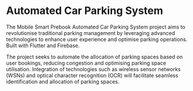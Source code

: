 # Automated Car Parking System
The Mobile Smart Prebook Automated Car Parking System project aims to revolutionise traditional parking management by leveraging advanced technologies to enhance user experience and optimise parking operations. Built with Flutter and Firebase.

The project seeks to automate the allocation of parking spaces based on user bookings, reducing congestion and optimising parking space utilisation. Integration of technologies such as wireless sensor networks (WSNs) and optical character recognition (OCR) will facilitate seamless identification and allocation of parking spaces.
